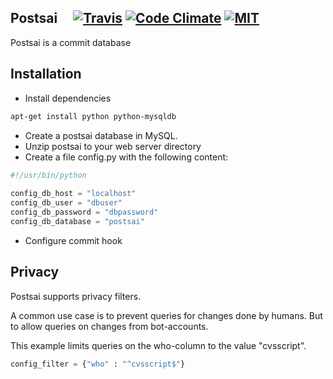 Postsai &nbsp;&nbsp;&nbsp;&nbsp;[![Travis](https://img.shields.io/travis/postsai/postsai.svg)](https://travis-ci.org/postsai/postsai/) [![Code Climate](https://img.shields.io/codeclimate/github/postsai/postsai.svg)](https://codeclimate.com/github/postsai/postsai) [![MIT](https://img.shields.io/badge/license-MIT-brightgreen.svg)](https://github.com/postsai/postsai/blob/master/LICENSE.txt)
-------

Postsai is a commit database

Installation
------------

* Install dependencies

``` bash
apt-get install python python-mysqldb
```

* Create a postsai database in MySQL.
* Unzip postsai to your web server directory
* Create a file config.py with the following content:

``` python
#!/usr/bin/python
 
config_db_host = "localhost"
config_db_user = "dbuser"
config_db_password = "dbpassword"
config_db_database = "postsai"
```

* Configure commit hook

Privacy
-
Postsai supports privacy filters.

A common use case is to prevent queries for changes done by humans. But to allow queries on changes from bot-accounts.

This example limits queries on the who-column to the value "cvsscript".

``` python
config_filter = {"who" : "^cvsscript$"}
```